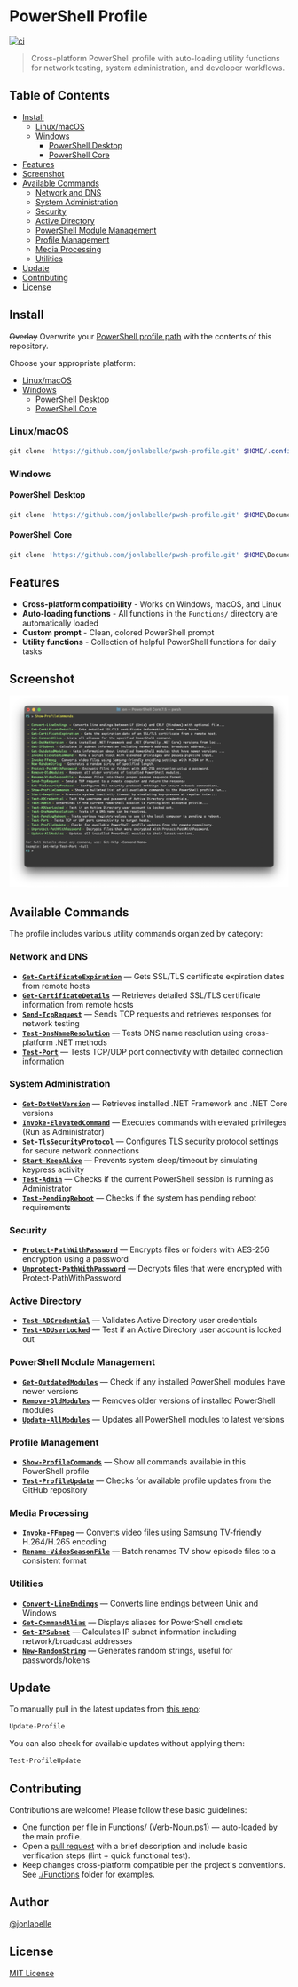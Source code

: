 # PowerShell Profile

[![ci](https://github.com/jonlabelle/pwsh-profile/actions/workflows/ci.yml/badge.svg)](https://github.com/jonlabelle/pwsh-profile/actions/workflows/ci.yml)

> Cross-platform PowerShell profile with auto-loading utility functions for network testing, system administration, and developer workflows.

## Table of Contents

- [Install](#install)
  - [Linux/macOS](#linuxmacos)
  - [Windows](#windows)
    - [PowerShell Desktop](#powershell-desktop)
    - [PowerShell Core](#powershell-core)
- [Features](#features)
- [Screenshot](#screenshot)
- [Available Commands](#available-commands)
  - [Network and DNS](#network-and-dns)
  - [System Administration](#system-administration)
  - [Security](#security)
  - [Active Directory](#active-directory)
  - [PowerShell Module Management](#powershell-module-management)
  - [Profile Management](#profile-management)
  - [Media Processing](#media-processing)
  - [Utilities](#utilities)
- [Update](#update)
- [Contributing](#contributing)
- [License](#license)

## Install

~~Overlay~~ Overwrite your [PowerShell profile path](https://gist.github.com/jonlabelle/f2a4fdd989dbfe59e444e0beaf07bcc9) with the contents of this repository.

Choose your appropriate platform:

- [Linux/macOS](#linuxmacos)
- [Windows](#windows)
  - [PowerShell Desktop](#powershell-desktop)
  - [PowerShell Core](#powershell-core)

### Linux/macOS

```powershell
git clone 'https://github.com/jonlabelle/pwsh-profile.git' $HOME/.config/powershell
```

### Windows

#### PowerShell Desktop

```powershell
git clone 'https://github.com/jonlabelle/pwsh-profile.git' $HOME\Documents\WindowsPowerShell
```

#### PowerShell Core

```powershell
git clone 'https://github.com/jonlabelle/pwsh-profile.git' $HOME\Documents\PowerShell
```

## Features

- **Cross-platform compatibility** - Works on Windows, macOS, and Linux
- **Auto-loading functions** - All functions in the `Functions/` directory are automatically loaded
- **Custom prompt** - Clean, colored PowerShell prompt
- **Utility functions** - Collection of helpful PowerShell functions for daily tasks

## Screenshot

![PowerShell Profile in Windows Terminal](term-screen-shot.png)

## Available Commands

The profile includes various utility commands organized by category:

### Network and DNS

- **[`Get-CertificateExpiration`](Functions/Get-CertificateExpiration.ps1)** — Gets SSL/TLS certificate expiration dates from remote hosts
- **[`Get-CertificateDetails`](Functions/Get-CertificateDetails.ps1)** — Retrieves detailed SSL/TLS certificate information from remote hosts
- **[`Send-TcpRequest`](Functions/Send-TcpRequest.ps1)** — Sends TCP requests and retrieves responses for network testing
- **[`Test-DnsNameResolution`](Functions/Test-DnsNameResolution.ps1)** — Tests DNS name resolution using cross-platform .NET methods
- **[`Test-Port`](Functions/Test-Port.ps1)** — Tests TCP/UDP port connectivity with detailed connection information

### System Administration

- **[`Get-DotNetVersion`](Functions/Get-DotNetVersion.ps1)** — Retrieves installed .NET Framework and .NET Core versions
- **[`Invoke-ElevatedCommand`](Functions/Invoke-ElevatedCommand.ps1)** — Executes commands with elevated privileges (Run as Administrator)
- **[`Set-TlsSecurityProtocol`](Functions/Set-TlsSecurityProtocol.ps1)** — Configures TLS security protocol settings for secure network connections
- **[`Start-KeepAlive`](Functions/Start-KeepAlive.ps1)** — Prevents system sleep/timeout by simulating keypress activity
- **[`Test-Admin`](Functions/Test-Admin.ps1)** — Checks if the current PowerShell session is running as Administrator
- **[`Test-PendingReboot`](Functions/Test-PendingReboot.ps1)** — Checks if the system has pending reboot requirements

### Security

- **[`Protect-PathWithPassword`](Functions/Protect-PathWithPassword.ps1)** — Encrypts files or folders with AES-256 encryption using a password
- **[`Unprotect-PathWithPassword`](Functions/Unprotect-PathWithPassword.ps1)** — Decrypts files that were encrypted with Protect-PathWithPassword

### Active Directory

- **[`Test-ADCredential`](Functions/Test-ADCredential.ps1)** — Validates Active Directory user credentials
- **[`Test-ADUserLocked`](Functions/Test-ADUserLocked.ps1)** — Test if an Active Directory user account is locked out

### PowerShell Module Management

- **[`Get-OutdatedModules`](Functions/Get-OutdatedModules.ps1)** — Check if any installed PowerShell modules have newer versions
- **[`Remove-OldModules`](Functions/Remove-OldModules.ps1)** — Removes older versions of installed PowerShell modules
- **[`Update-AllModules`](Functions/Update-AllModules.ps1)** — Updates all PowerShell modules to latest versions

### Profile Management

- **[`Show-ProfileCommands`](Functions/Show-ProfileCommands.ps1)** — Show all commands available in this PowerShell profile
- **[`Test-ProfileUpdate`](Functions/Test-ProfileUpdate.ps1)** — Checks for available profile updates from the GitHub repository

### Media Processing

- **[`Invoke-FFmpeg`](Functions/Invoke-FFmpeg.ps1)** — Converts video files using Samsung TV-friendly H.264/H.265 encoding
- **[`Rename-VideoSeasonFile`](Functions/Rename-VideoSeasonFile.ps1)** — Batch renames TV show episode files to a consistent format

### Utilities

- **[`Convert-LineEndings`](Functions/Convert-LineEndings.ps1)** — Converts line endings between Unix and Windows
- **[`Get-CommandAlias`](Functions/Get-CommandAlias.ps1)** — Displays aliases for PowerShell cmdlets
- **[`Get-IPSubnet`](Functions/Get-IPSubnet.ps1)** — Calculates IP subnet information including network/broadcast addresses
- **[`New-RandomString`](Functions/New-RandomString.ps1)** — Generates random strings, useful for passwords/tokens

## Update

To manually pull in the latest updates from [this repo](https://github.com/jonlabelle/pwsh-profile):

```powershell
Update-Profile
```

You can also check for available updates without applying them:

```powershell
Test-ProfileUpdate
```

## Contributing

Contributions are welcome! Please follow these basic guidelines:

- One function per file in Functions/ (Verb-Noun.ps1) — auto-loaded by the main profile.
- Open a [pull request](https://github.com/jonlabelle/pwsh-profile/pulls) with a brief description and include basic verification steps (lint + quick functional test).
- Keep changes cross-platform compatible per the project's conventions. See [./Functions](./Functions/) folder for examples.

## Author

[@jonlabelle](https://github.com/jonlabelle)

## License

[MIT License](LICENSE)

